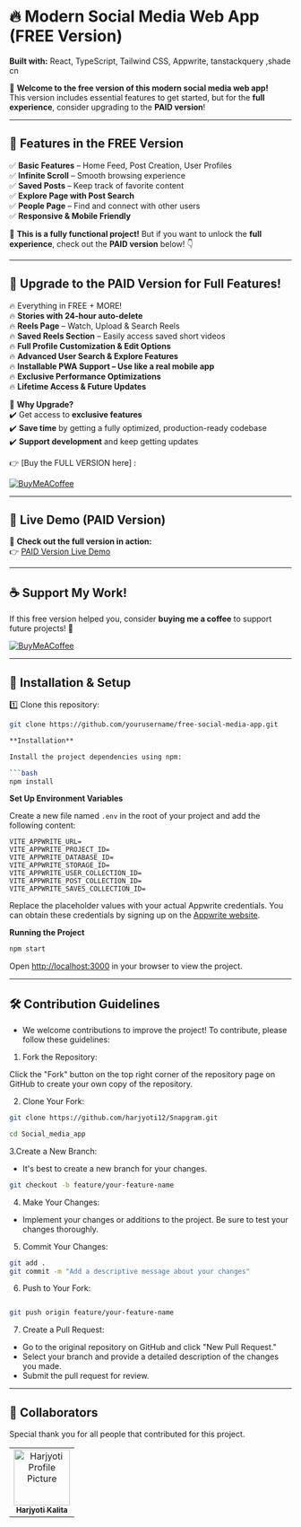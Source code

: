 # 🔥 Modern Social Media Web App (FREE Version)  

**Built with:** React, TypeScript, Tailwind CSS, Appwrite, tanstackquery ,shade cn 

👋 **Welcome to the free version of this modern social media web app!**  
This version includes essential features to get started, but for the **full experience**, consider upgrading to the **PAID version**!  

---

## 🚀 Features in the FREE Version  
✅ **Basic Features** – Home Feed, Post Creation, User Profiles  
✅ **Infinite Scroll** – Smooth browsing experience  
✅ **Saved Posts** – Keep track of favorite content  
✅ **Explore Page with Post Search**  
✅ **People Page** – Find and connect with other users  
✅ **Responsive & Mobile Friendly**  

📌 **This is a fully functional project!** But if you want to unlock the **full experience**, check out the **PAID version** below! 👇  

---

## 💎 Upgrade to the PAID Version for Full Features!  

🔥 Everything in FREE + MORE!  
🔥 **Stories with 24-hour auto-delete**  
🔥 **Reels Page** – Watch, Upload & Search Reels  
🔥 **Saved Reels Section** – Easily access saved short videos  
🔥 **Full Profile Customization & Edit Options**  
🔥 **Advanced User Search & Explore Features**  
🔥 **Installable PWA Support – Use like a real mobile app**  
🔥 **Exclusive Performance Optimizations**  
🔥 **Lifetime Access & Future Updates**  

📌 **Why Upgrade?**  
✔️ Get access to **exclusive features**  
✔️ **Save time** by getting a fully optimized, production-ready codebase  
✔️ **Support development** and keep getting updates  

👉 [Buy the FULL VERSION here] : 
<br/>

 [![BuyMeACoffee](https://img.shields.io/badge/Buy%20Me%20a%20Coffee-ffdd00?style=for-the-badge&logo=buy-me-a-coffee&logoColor=black)](https://www.buymeacoffee.com/horoji86v) 

---

## 🎥 Live Demo (PAID Version)  

🔗 **Check out the full version in action:**  
👉 [PAID Version Live Demo](https://snapgram-one-kappa.vercel.app/)  

---

## ☕ Support My Work!  

If this free version helped you, consider **buying me a coffee** to support future projects! 💙  

  [![BuyMeACoffee](https://img.shields.io/badge/Buy%20Me%20a%20Coffee-ffdd00?style=for-the-badge&logo=buy-me-a-coffee&logoColor=black)](https://www.buymeacoffee.com/horoji86v)  

---

## 📜 Installation & Setup  

1️⃣ Clone this repository:  
```bash
git clone https://github.com/yourusername/free-social-media-app.git

**Installation**

Install the project dependencies using npm:

```bash
npm install
```

**Set Up Environment Variables**

Create a new file named `.env` in the root of your project and add the following content:

```env
VITE_APPWRITE_URL=
VITE_APPWRITE_PROJECT_ID=
VITE_APPWRITE_DATABASE_ID=
VITE_APPWRITE_STORAGE_ID=
VITE_APPWRITE_USER_COLLECTION_ID=
VITE_APPWRITE_POST_COLLECTION_ID=
VITE_APPWRITE_SAVES_COLLECTION_ID=

```
Replace the placeholder values with your actual Appwrite credentials. You can obtain these credentials by signing up on the [Appwrite website](https://appwrite.io/).

**Running the Project**
```bash
npm start
```

Open [http://localhost:3000](http://localhost:3000) in your browser to view the project.

---
## 🛠 Contribution Guidelines

- We welcome contributions to improve the project! To contribute, please follow these guidelines:

1. Fork the Repository:

Click the "Fork" button on the top right corner of the repository page on GitHub to create your own copy of the repository.

2. Clone Your Fork:

```bash
git clone https://github.com/harjyoti12/Snapgram.git

cd Social_media_app
```
3.Create a New Branch:

- It's best to create a new branch for your changes.

```bash
git checkout -b feature/your-feature-name
```

4. Make Your Changes:

- Implement your changes or additions to the project. Be sure to test your changes thoroughly.

5. Commit Your Changes:

```bash 
git add .
git commit -m "Add a descriptive message about your changes"

```
6. Push to Your Fork:

```bash

git push origin feature/your-feature-name

```

7. Create a Pull Request:

- Go to the original repository on GitHub and click "New Pull Request."
- Select your branch and provide a detailed description of the changes you made.
- Submit the pull request for review.
---

<h2 id="colab">🤝 Collaborators</h2>

<p>Special thank you for all people that contributed for this project. </p>
<table>
<tr>

<td align="center">
<a href="https://github.com/harjyoti12">
<img src="https://avatars.githubusercontent.com/u/157897673?s=400&u=abe13b8c5228f5fafa4d3f69ffaaec3c1c65de07&v=4" width="100px" alt="Harjyoti  Profile Picture"/><br>
<sub>
<b>Harjyoti Kalita</b>
</sub>
</a>
</td>

</tr>
</table>